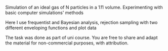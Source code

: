 Simulation of an ideal gas of N particles in a 1*1*1 volume. Experimenting with basic computer simulations' methods

Here I use frequentist and Bayesian analysis, rejection sampling with two different enveloping functions and plot data 

The task was done as part of uni course. You are free to share and adapt the material for non-commercial purposes, with attribution.

